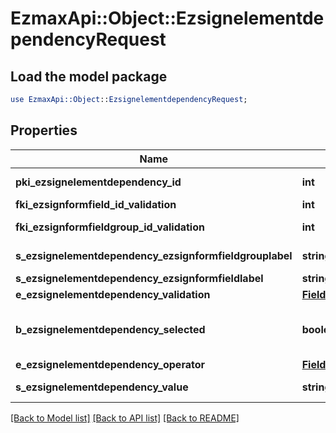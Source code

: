 # EzmaxApi::Object::EzsignelementdependencyRequest

## Load the model package
```perl
use EzmaxApi::Object::EzsignelementdependencyRequest;
```

## Properties
Name | Type | Description | Notes
------------ | ------------- | ------------- | -------------
**pki_ezsignelementdependency_id** | **int** | The unique ID of the Ezsignelementdependency | [optional] 
**fki_ezsignformfield_id_validation** | **int** | The unique ID of the Ezsignformfield | [optional] 
**fki_ezsignformfieldgroup_id_validation** | **int** | The unique ID of the Ezsignformfieldgroup | [optional] 
**s_ezsignelementdependency_ezsignformfieldgrouplabel** | **string** | The Label for the Ezsignformfieldgroup | [optional] 
**s_ezsignelementdependency_ezsignformfieldlabel** | **string** | The Label for the Ezsignformfield | [optional] 
**e_ezsignelementdependency_validation** | [**FieldEEzsignelementdependencyValidation**](FieldEEzsignelementdependencyValidation.md) |  | 
**b_ezsignelementdependency_selected** | **boolean** | Whether if it&#39;s selected or not when using eEzsignelementdependencyValidation &#x3D; Selected | [optional] 
**e_ezsignelementdependency_operator** | [**FieldEEzsignelementdependencyOperator**](FieldEEzsignelementdependencyOperator.md) |  | [optional] 
**s_ezsignelementdependency_value** | **string** | The value of the Ezsignelementdependency | [optional] 

[[Back to Model list]](../README.md#documentation-for-models) [[Back to API list]](../README.md#documentation-for-api-endpoints) [[Back to README]](../README.md)


